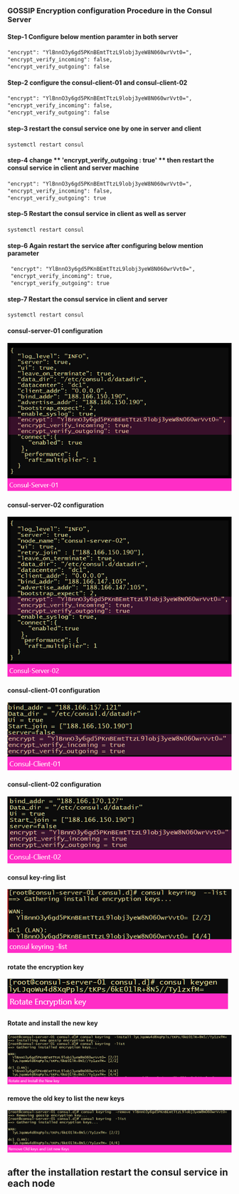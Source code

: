 <h3>GOSSIP Encryption configuration Procedure in the Consul Server</h3> 

<h4>Step-1 Configure below mention paramter in  both server </h4> 
 
    "encrypt": "YlBnnO3y6gd5PKnBEmtTtzL9lobj3yeW8N060wrVvt0=",
    "encrypt_verify_incoming": false,
    "encrypt_verify_outgoing": false  

<h4>Step-2 configure the consul-client-01 and consul-client-02 </h4>
  
    "encrypt": "YlBnnO3y6gd5PKnBEmtTtzL9lobj3yeW8N060wrVvt0=",
    "encrypt_verify_incoming": false, 
    "encrypt_verify_outgoing": false
  
<h4>step-3 restart the consul service one by one in server and client</h4>
  
    systemctl restart consul   
  
<h4>step-4 change ** 'encrypt_verify_outgoing : true' ** then restart the consul service in client and server machine </h4> 
  
    "encrypt": "YlBnnO3y6gd5PKnBEmtTtzL9lobj3yeW8N060wrVvt0=",
    "encrypt_verify_incoming": false, 
    "encrypt_verify_outgoing": true
  
<h4>step-5 Restart the consul service in client as well as server</h4> 
  
    systemctl restart consul
  
<h4>step-6 Again restart the service after configuring below mention parameter</h4>
 
     "encrypt": "YlBnnO3y6gd5PKnBEmtTtzL9lobj3yeW8N060wrVvt0=",
     "encrypt_verify_incoming": true, 
     "encrypt_verify_outgoing": true
 
<h4>step-7  Restart the consul service in client and server</h4> 
 
    systemctl restart consul



<h4>consul-server-01 configuration</h4> 

![image](https://github.com/vijayendrar/devsecops/blob/main/Hashicorp/Consul/gossip/consul-server-01.png)



<h4>consul-server-02 configuration</h4> 

![image](https://github.com/vijayendrar/devsecops/blob/main/Hashicorp/Consul/gossip/consul-server-02.png)




<h4>consul-client-01 configuration</h4> 

![image](https://github.com/vijayendrar/devsecops/blob/main/Hashicorp/Consul/gossip/consul-client-01.png)




<h4>consul-client-02 configuration</h4> 

![image](https://github.com/vijayendrar/devsecops/blob/main/Hashicorp/Consul/gossip/consul-client-02.png)




<h4>consul key-ring list</h4> 

![image](https://github.com/vijayendrar/devsecops/blob/main/Hashicorp/Consul/gossip/consul%20keyring.png)


<h4>rotate the encryption key</h4> 

![image](https://github.com/vijayendrar/devsecops/blob/main/Hashicorp/Consul/gossip/rotate.png)



<h4>Rotate and install the new key </h4> 

![image](https://github.com/vijayendrar/devsecops/blob/main/Hashicorp/Consul/gossip/new%20kwy.png)




<h4>remove the old key to list the new keys</h4> 

![image](https://github.com/vijayendrar/devsecops/blob/main/Hashicorp/Consul/gossip/remove%20the%20keys.png)





<h2> after the installation restart the consul service in each node </h2>

















